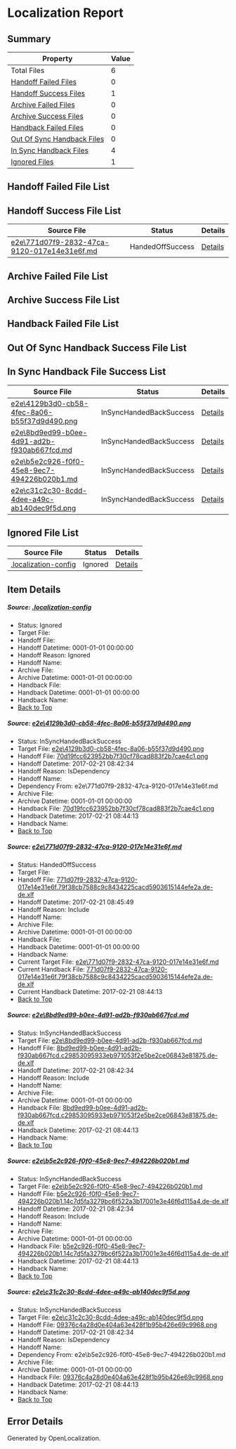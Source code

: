 # <a name='report-top'></a> Localization Report

## Summary
 Property | Value 
 -------- | ----- 
 Total Files | 6
[ Handoff Failed Files ](#handoff-failed-list)| 0
[ Handoff Success Files ](#handoff-success-list)| 1
[ Archive Failed Files ](#archive-failed-list)| 0
[ Archive Success Files ](#archive-success-list)| 0
[ Handback Failed Files ](#handback-failed-list)| 0
[ Out Of Sync Handback Files ](#outofsync-handback-success-list)| 0
[ In Sync Handback Files ](#insync-handback-success-list)| 4
[ Ignored Files ](#ignored-list)| 1

## <a name='handoff-failed-list'></a> Handoff Failed File List

## <a name='handoff-success-list'></a> Handoff Success File List
 Source File | Status | Details 
 ----------- | ------ | ------- 
 [e2e\771d07f9-2832-47ca-9120-017e14e31e6f.md](https://github.com/OpenLocalizationTestOrg/ol-test4/blob/4c2c7a46da680d91b9c0d5d3facaf3407e7d7f67/e2e/771d07f9-2832-47ca-9120-017e14e31e6f.md) | HandedOffSuccess | [Details](#510bf3d8d43ebe582a3044be70abeb2d1ba915952)

## <a name='archive-failed-list'></a> Archive Failed File List

## <a name='archive-success-list'></a> Archive Success File List

## <a name='handback-failed-list'></a> Handback Failed File List

## <a name='outofsync-handback-success-list'></a> Out Of Sync Handback Success File List

## <a name='insync-handback-success-list'></a> In Sync Handback File Success List
 Source File | Status | Details 
 ----------- | ------ | ------- 
 [e2e\4129b3d0-cb58-4fec-8a06-b55f37d9d490.png](https://github.com/OpenLocalizationTestOrg/ol-test4/blob/a4e1f2b4a00cb78883384b8930b45492bd94818c/e2e/4129b3d0-cb58-4fec-8a06-b55f37d9d490.png) | InSyncHandedBackSuccess | [Details](#70d19fcc623952bb7f30cf78cad883f2b7cae4c11)
 [e2e\8bd9ed99-b0ee-4d91-ad2b-f930ab667fcd.md](https://github.com/OpenLocalizationTestOrg/ol-test4/blob/a4e1f2b4a00cb78883384b8930b45492bd94818c/e2e/8bd9ed99-b0ee-4d91-ad2b-f930ab667fcd.md) | InSyncHandedBackSuccess | [Details](#30ea422a0e026165dd7c5ef7323dfd7268f2e5bf3)
 [e2e\b5e2c926-f0f0-45e8-9ec7-494226b020b1.md](https://github.com/OpenLocalizationTestOrg/ol-test4/blob/a4e1f2b4a00cb78883384b8930b45492bd94818c/e2e/b5e2c926-f0f0-45e8-9ec7-494226b020b1.md) | InSyncHandedBackSuccess | [Details](#20f0340c673f0d6718b49cc78ae93b65eb29b89c4)
 [e2e\c31c2c30-8cdd-4dee-a49c-ab140dec9f5d.png](https://github.com/OpenLocalizationTestOrg/ol-test4/blob/a4e1f2b4a00cb78883384b8930b45492bd94818c/e2e/c31c2c30-8cdd-4dee-a49c-ab140dec9f5d.png) | InSyncHandedBackSuccess | [Details](#09376c4a28d0e404a63e428f1b95b426e69c99685)

## <a name='ignored-list'></a> Ignored File List
 Source File | Status | Details 
 ----------- | ------ | ------- 
 [.localization-config](https://github.com/OpenLocalizationTestOrg/ol-test4/blob/4c2c7a46da680d91b9c0d5d3facaf3407e7d7f67/.localization-config) | Ignored | [Details](#cb0632cf59c1387fc1742bfb9fa3c47f87e2e5c90)

## Item Details
##### <a name='cb0632cf59c1387fc1742bfb9fa3c47f87e2e5c90'></a> Source: [.localization-config](https://github.com/OpenLocalizationTestOrg/ol-test4/blob/4c2c7a46da680d91b9c0d5d3facaf3407e7d7f67/.localization-config)
* Status: Ignored
* Target File: 
* Handoff File: 
* Handoff Datetime: 0001-01-01 00:00:00
* Handoff Reason: Ignored
* Handoff Name: 
* Archive File: 
* Archive Datetime: 0001-01-01 00:00:00
* Handback File: 
* Handback Datetime: 0001-01-01 00:00:00
* Handback Name: 
* [Back to Top](#report-top)

##### <a name='70d19fcc623952bb7f30cf78cad883f2b7cae4c11'></a> Source: [e2e\4129b3d0-cb58-4fec-8a06-b55f37d9d490.png](https://github.com/OpenLocalizationTestOrg/ol-test4/blob/a4e1f2b4a00cb78883384b8930b45492bd94818c/e2e/4129b3d0-cb58-4fec-8a06-b55f37d9d490.png)
* Status: InSyncHandedBackSuccess
* Target File: [e2e\4129b3d0-cb58-4fec-8a06-b55f37d9d490.png](https://github.com/OpenLocalizationTestOrg/ol-test4-dede/blob/891a0ae589b4cba97d26d17dbc074ce1595294d5/e2e/4129b3d0-cb58-4fec-8a06-b55f37d9d490.png)
* Handoff File: [70d19fcc623952bb7f30cf78cad883f2b7cae4c1.png](https://github.com/OpenLocalizationTestOrg/ol-test4-handoff/blob/de0037c528f9bb80c7a86ee201963a53c11d98fe/ol-handoff/OpenLocalizationTestOrg/ol-test4-dede/xinjiang/ht/70d19fcc623952bb7f30cf78cad883f2b7cae4c1.png)
* Handoff Datetime: 2017-02-21 08:42:34
* Handoff Reason: IsDependency
* Handoff Name: 
* Dependency From: e2e\771d07f9-2832-47ca-9120-017e14e31e6f.md
* Archive File: 
* Archive Datetime: 0001-01-01 00:00:00
* Handback File: [70d19fcc623952bb7f30cf78cad883f2b7cae4c1.png](https://github.com/OpenLocalizationTestOrg/ol-test4-handback/blob/76cd67ad23f8f1d9bcba7990dc777acb7a88e576/ol-handback/OpenLocalizationTestOrg/ol-test4-dede/xinjiang/ht/70d19fcc623952bb7f30cf78cad883f2b7cae4c1.png)
* Handback Datetime: 2017-02-21 08:44:13
* Handback Name: 
* [Back to Top](#report-top)

##### <a name='510bf3d8d43ebe582a3044be70abeb2d1ba915952'></a> Source: [e2e\771d07f9-2832-47ca-9120-017e14e31e6f.md](https://github.com/OpenLocalizationTestOrg/ol-test4/blob/4c2c7a46da680d91b9c0d5d3facaf3407e7d7f67/e2e/771d07f9-2832-47ca-9120-017e14e31e6f.md)
* Status: HandedOffSuccess
* Target File: 
* Handoff File: [771d07f9-2832-47ca-9120-017e14e31e6f.79f38cb7588c9c8434225cacd5903615144efe2a.de-de.xlf](https://github.com/OpenLocalizationTestOrg/ol-test4-handoff/blob/03983d08d0f2f3abba98e2626353ff6d9e428639/ol-handoff/OpenLocalizationTestOrg/ol-test4-dede/xinjiang/ht/771d07f9-2832-47ca-9120-017e14e31e6f.79f38cb7588c9c8434225cacd5903615144efe2a.de-de.xlf)
* Handoff Datetime: 2017-02-21 08:45:49
* Handoff Reason: Include
* Handoff Name: 
* Archive File: 
* Archive Datetime: 0001-01-01 00:00:00
* Handback File: 
* Handback Datetime: 0001-01-01 00:00:00
* Handback Name: 
* Current Target File: [e2e\771d07f9-2832-47ca-9120-017e14e31e6f.md](https://github.com/OpenLocalizationTestOrg/ol-test4-dede/blob/891a0ae589b4cba97d26d17dbc074ce1595294d5/e2e/771d07f9-2832-47ca-9120-017e14e31e6f.md)
* Current Handback File: [771d07f9-2832-47ca-9120-017e14e31e6f.79f38cb7588c9c8434225cacd5903615144efe2a.de-de.xlf](https://github.com/OpenLocalizationTestOrg/ol-test4-handback/blob/76cd67ad23f8f1d9bcba7990dc777acb7a88e576/ol-handback/OpenLocalizationTestOrg/ol-test4-dede/xinjiang/ht/771d07f9-2832-47ca-9120-017e14e31e6f.79f38cb7588c9c8434225cacd5903615144efe2a.de-de.xlf)
* Current Handback Datetime: 2017-02-21 08:44:13
* [Back to Top](#report-top)

##### <a name='30ea422a0e026165dd7c5ef7323dfd7268f2e5bf3'></a> Source: [e2e\8bd9ed99-b0ee-4d91-ad2b-f930ab667fcd.md](https://github.com/OpenLocalizationTestOrg/ol-test4/blob/a4e1f2b4a00cb78883384b8930b45492bd94818c/e2e/8bd9ed99-b0ee-4d91-ad2b-f930ab667fcd.md)
* Status: InSyncHandedBackSuccess
* Target File: [e2e\8bd9ed99-b0ee-4d91-ad2b-f930ab667fcd.md](https://github.com/OpenLocalizationTestOrg/ol-test4-dede/blob/891a0ae589b4cba97d26d17dbc074ce1595294d5/e2e/8bd9ed99-b0ee-4d91-ad2b-f930ab667fcd.md)
* Handoff File: [8bd9ed99-b0ee-4d91-ad2b-f930ab667fcd.c29853095933eb971053f2e5be2ce06843e81875.de-de.xlf](https://github.com/OpenLocalizationTestOrg/ol-test4-handoff/blob/de0037c528f9bb80c7a86ee201963a53c11d98fe/ol-handoff/OpenLocalizationTestOrg/ol-test4-dede/xinjiang/ht/8bd9ed99-b0ee-4d91-ad2b-f930ab667fcd.c29853095933eb971053f2e5be2ce06843e81875.de-de.xlf)
* Handoff Datetime: 2017-02-21 08:42:34
* Handoff Reason: Include
* Handoff Name: 
* Archive File: 
* Archive Datetime: 0001-01-01 00:00:00
* Handback File: [8bd9ed99-b0ee-4d91-ad2b-f930ab667fcd.c29853095933eb971053f2e5be2ce06843e81875.de-de.xlf](https://github.com/OpenLocalizationTestOrg/ol-test4-handback/blob/76cd67ad23f8f1d9bcba7990dc777acb7a88e576/ol-handback/OpenLocalizationTestOrg/ol-test4-dede/xinjiang/ht/8bd9ed99-b0ee-4d91-ad2b-f930ab667fcd.c29853095933eb971053f2e5be2ce06843e81875.de-de.xlf)
* Handback Datetime: 2017-02-21 08:44:13
* Handback Name: 
* [Back to Top](#report-top)

##### <a name='20f0340c673f0d6718b49cc78ae93b65eb29b89c4'></a> Source: [e2e\b5e2c926-f0f0-45e8-9ec7-494226b020b1.md](https://github.com/OpenLocalizationTestOrg/ol-test4/blob/a4e1f2b4a00cb78883384b8930b45492bd94818c/e2e/b5e2c926-f0f0-45e8-9ec7-494226b020b1.md)
* Status: InSyncHandedBackSuccess
* Target File: [e2e\b5e2c926-f0f0-45e8-9ec7-494226b020b1.md](https://github.com/OpenLocalizationTestOrg/ol-test4-dede/blob/891a0ae589b4cba97d26d17dbc074ce1595294d5/e2e/b5e2c926-f0f0-45e8-9ec7-494226b020b1.md)
* Handoff File: [b5e2c926-f0f0-45e8-9ec7-494226b020b1.14c7d5fa3279bc6f522a3b17001e3e46f6d115a4.de-de.xlf](https://github.com/OpenLocalizationTestOrg/ol-test4-handoff/blob/de0037c528f9bb80c7a86ee201963a53c11d98fe/ol-handoff/OpenLocalizationTestOrg/ol-test4-dede/xinjiang/ht/b5e2c926-f0f0-45e8-9ec7-494226b020b1.14c7d5fa3279bc6f522a3b17001e3e46f6d115a4.de-de.xlf)
* Handoff Datetime: 2017-02-21 08:42:34
* Handoff Reason: Include
* Handoff Name: 
* Archive File: 
* Archive Datetime: 0001-01-01 00:00:00
* Handback File: [b5e2c926-f0f0-45e8-9ec7-494226b020b1.14c7d5fa3279bc6f522a3b17001e3e46f6d115a4.de-de.xlf](https://github.com/OpenLocalizationTestOrg/ol-test4-handback/blob/76cd67ad23f8f1d9bcba7990dc777acb7a88e576/ol-handback/OpenLocalizationTestOrg/ol-test4-dede/xinjiang/ht/b5e2c926-f0f0-45e8-9ec7-494226b020b1.14c7d5fa3279bc6f522a3b17001e3e46f6d115a4.de-de.xlf)
* Handback Datetime: 2017-02-21 08:44:13
* Handback Name: 
* [Back to Top](#report-top)

##### <a name='09376c4a28d0e404a63e428f1b95b426e69c99685'></a> Source: [e2e\c31c2c30-8cdd-4dee-a49c-ab140dec9f5d.png](https://github.com/OpenLocalizationTestOrg/ol-test4/blob/a4e1f2b4a00cb78883384b8930b45492bd94818c/e2e/c31c2c30-8cdd-4dee-a49c-ab140dec9f5d.png)
* Status: InSyncHandedBackSuccess
* Target File: [e2e\c31c2c30-8cdd-4dee-a49c-ab140dec9f5d.png](https://github.com/OpenLocalizationTestOrg/ol-test4-dede/blob/891a0ae589b4cba97d26d17dbc074ce1595294d5/e2e/c31c2c30-8cdd-4dee-a49c-ab140dec9f5d.png)
* Handoff File: [09376c4a28d0e404a63e428f1b95b426e69c9968.png](https://github.com/OpenLocalizationTestOrg/ol-test4-handoff/blob/de0037c528f9bb80c7a86ee201963a53c11d98fe/ol-handoff/OpenLocalizationTestOrg/ol-test4-dede/xinjiang/ht/09376c4a28d0e404a63e428f1b95b426e69c9968.png)
* Handoff Datetime: 2017-02-21 08:42:34
* Handoff Reason: IsDependency
* Handoff Name: 
* Dependency From: e2e\b5e2c926-f0f0-45e8-9ec7-494226b020b1.md
* Archive File: 
* Archive Datetime: 0001-01-01 00:00:00
* Handback File: [09376c4a28d0e404a63e428f1b95b426e69c9968.png](https://github.com/OpenLocalizationTestOrg/ol-test4-handback/blob/76cd67ad23f8f1d9bcba7990dc777acb7a88e576/ol-handback/OpenLocalizationTestOrg/ol-test4-dede/xinjiang/ht/09376c4a28d0e404a63e428f1b95b426e69c9968.png)
* Handback Datetime: 2017-02-21 08:44:13
* Handback Name: 
* [Back to Top](#report-top)


## Error Details

Generated by OpenLocalization.
